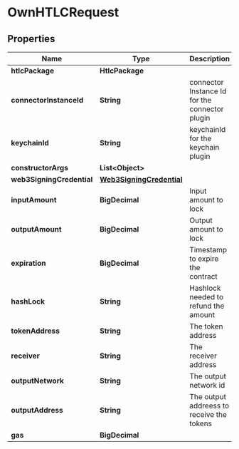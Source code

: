 

# OwnHTLCRequest


## Properties

| Name | Type | Description | Notes |
|------------ | ------------- | ------------- | -------------|
|**htlcPackage** | **HtlcPackage** |  |  |
|**connectorInstanceId** | **String** | connector Instance Id for the connector plugin |  |
|**keychainId** | **String** | keychainId for the keychain plugin |  |
|**constructorArgs** | **List&lt;Object&gt;** |  |  |
|**web3SigningCredential** | [**Web3SigningCredential**](Web3SigningCredential.md) |  |  |
|**inputAmount** | **BigDecimal** | Input amount to lock |  |
|**outputAmount** | **BigDecimal** | Output amount to lock |  |
|**expiration** | **BigDecimal** | Timestamp to expire the contract |  |
|**hashLock** | **String** | Hashlock needed to refund the amount |  |
|**tokenAddress** | **String** | The token address |  |
|**receiver** | **String** | The receiver address |  |
|**outputNetwork** | **String** | The output network id |  |
|**outputAddress** | **String** | The output addreess to receive the tokens |  |
|**gas** | **BigDecimal** |  |  [optional] |



